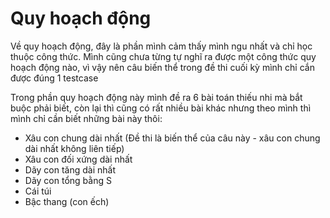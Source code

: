 # Quy hoạch động

Về quy hoạch động, đây là phần mình cảm thấy mình ngu nhất và chỉ học thuộc công thức. Mình cũng chưa từng tự nghĩ ra được một công thức quy hoạch động nào, vì vậy nên câu biến thể trong đề thi cuối kỳ mình chỉ cắn được đúng 1 testcase

Trong phần quy hoạch động này mình đề ra 6 bài toán thiếu nhi mà bắt buộc phải biết, còn lại thì cũng có rất nhiều bài khác nhưng theo mình thì mình chỉ cần biết những bài này thôi:
- Xâu con chung dài nhất (Đề thi là biến thể của câu này - xâu con chung dài nhất không liên tiếp)
- Xâu con đối xứng dài nhất
- Dãy con tăng dài nhất
- Dãy con tổng bằng S
- Cái túi
- Bậc thang (con ếch)
